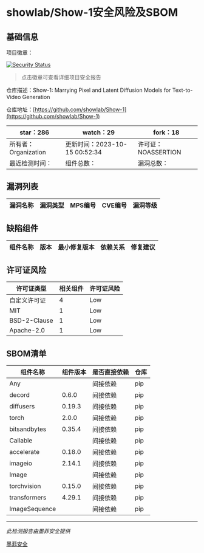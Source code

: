 # showlab/Show-1安全风险及SBOM

## 基础信息

项目徽章：

[![Security Status](https://www.murphysec.com/platform3/v31/badge/1713262600695447552.svg)](https://www.murphysec.com/console/report/1713262600531869696/1713262600695447552)

> 点击徽章可查看详细项目安全报告

仓库描述：Show-1: Marrying Pixel and Latent Diffusion Models for Text-to-Video Generation

仓库地址：[https://github.com/showlab/Show-1](https://github.com/showlab/Show-1)

| star：286 | watch：29 | fork：18 |
| ----------- | -------------- | ------------ |
| 所有者：Organization | 更新时间：2023-10-15 00:52:34 | 许可证：NOASSERTION |
| 最近检测时间： | 组件总数： | 漏洞总数： |




## 漏洞列表

| 漏洞名称 | 漏洞类型 | MPS编号 | CVE编号 | 漏洞等级 |
| ------- | ------ | ------- | ------ | ----- |





## 缺陷组件

| 组件名称 | 版本 | 最小修复版本 | 依赖关系 | 修复建议 |
| -------- | ---- | ------------ | -------- | -------- |





## 许可证风险

| 许可证类型 | 相关组件 | 许可证风险 |
| ---------- | -------- | ---------- |
|自定义许可证|4|Low|
|MIT|1|Low|
|BSD-2-Clause|1|Low|
|Apache-2.0|1|Low|




## SBOM清单

| 组件名称 | 组件版本 | 是否直接依赖 | 仓库 |
| -------- | -------- | ------------ | ---- |
|Any||间接依赖|pip|
|decord|0.6.0|间接依赖|pip|
|diffusers|0.19.3|间接依赖|pip|
|torch|2.0.0|间接依赖|pip|
|bitsandbytes|0.35.4|间接依赖|pip|
|Callable||间接依赖|pip|
|accelerate|0.18.0|间接依赖|pip|
|imageio|2.14.1|间接依赖|pip|
|Image||间接依赖|pip|
|torchvision|0.15.0|间接依赖|pip|
|transformers|4.29.1|间接依赖|pip|
|ImageSequence||间接依赖|pip|


------

*此检测报告由墨菲安全提供*

[墨菲安全](www.murphysec.com)